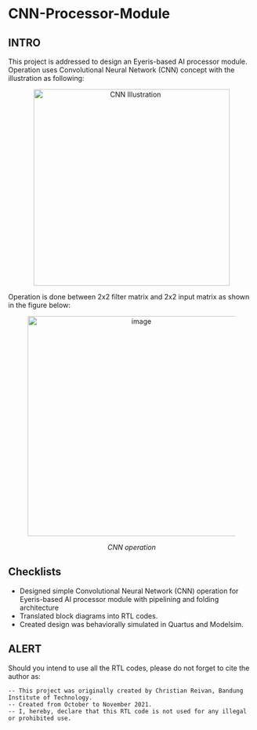 # CNN-Processor-Module

## INTRO
This project is addressed to design an Eyeris-based AI processor module. Operation uses Convolutional Neural Network (CNN) concept with the illustration as following:

<p align="center"><img width="400px" height="auto" alt="CNN Illustration" src="https://user-images.githubusercontent.com/53311342/148110221-086c58b1-9de2-43b4-a96f-3122fe8cc157.png"></p>

Operation is done between 2x2 filter matrix and 2x2 input matrix as shown in the figure below:

<figure>
    <p align="center">
        <img width="448" alt="image" src="https://user-images.githubusercontent.com/53311342/148112930-ad12d052-b45e-4a1f-bf3e-8b9c98e12a9d.png">
    </p>
    <figcaption style="text-align: center;" ><em>CNN operation</em></figcaption>
</figure>

## Checklists

- Designed simple Convolutional Neural Network (CNN) operation for Eyeris-based AI processor module with pipelining and folding architecture
- Translated block diagrams into RTL codes.
- Created design was behaviorally simulated in Quartus and Modelsim.

## ALERT
Should you intend to use all the RTL codes, please do not forget to cite the author as:

    -- This project was originally created by Christian Reivan, Bandung Institute of Technology.   
    -- Created from October to November 2021.
    -- I, hereby, declare that this RTL code is not used for any illegal or prohibited use.   
    


